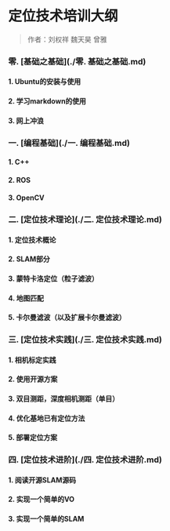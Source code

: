 # 定位技术培训大纲

> 作者：刘权祥	魏天昊	曾雅

### 零. [基础之基础](./零. 基础之基础.md)

#### 1. Ubuntu的安装与使用

#### 2. 学习markdown的使用

#### 3. 网上冲浪

### 一.  [编程基础](./一.  编程基础.md)

#### 1. C++

#### 2. ROS

#### 3. OpenCV

### 二.  [定位技术理论](./二.  定位技术理论.md)

#### 1. 定位技术概论

#### 2. SLAM部分

#### 3. 蒙特卡洛定位（粒子滤波）

#### 4. 地图匹配

#### 5. 卡尔曼滤波（以及扩展卡尔曼滤波）

### 三.  [定位技术实践](./三. 定位技术实践.md)

#### 1. 相机标定实践

#### 2. 使用开源方案

#### 3. 双目测距，深度相机测距（单目）

#### 4. 优化基地已有定位方法

#### 5. 部署定位方案

### 四.  [定位技术进阶](./四.  定位技术进阶.md)

#### 1. 阅读开源SLAM源码

#### 2. 实现一个简单的VO

#### 3. 实现一个简单的SLAM



